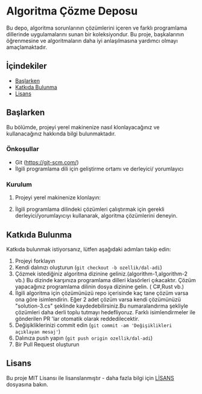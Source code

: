 # Algoritma Çözme Deposu

Bu depo, algoritma sorunlarının çözümlerini içeren ve farklı programlama dillerinde uygulamalarını sunan bir koleksiyondur. Bu proje, başkalarının öğrenmesine ve algoritmaların daha iyi anlaşılmasına yardımcı olmayı amaçlamaktadır.

## İçindekiler

- [Başlarken](#başlarken)
- [Katkıda Bulunma](#katkıda-bulunma)
- [Lisans](#lisans)

## Başlarken

Bu bölümde, projeyi yerel makinenize nasıl klonlayacağınız ve kullanacağınız hakkında bilgi bulunmaktadır.

### Önkoşullar

- Git (https://git-scm.com/)
- İlgili programlama dili için geliştirme ortamı ve derleyici/ yorumlayıcı

### Kurulum

1. Projeyi yerel makinenize klonlayın:

2. İlgili programlama dilindeki çözümleri çalıştırmak için gerekli derleyici/yorumlayıcıyı kullanarak, algoritma çözümlerini deneyin.

## Katkıda Bulunma

Katkıda bulunmak istiyorsanız, lütfen aşağıdaki adımları takip edin:

1. Projeyi forklayın
2. Kendi dalınızı oluşturun (`git checkout -b ozellik/dal-adi`)
3. Çözmek istediğiniz algoritma dizinine geliniz.(algorithm-1,algorithm-2 vb.) Bu dizinde karşınıza programlama dilleri klasörleri çıkacaktır. Çözüm yapacağınız programlama dilinin dosya dizinine gelin. ( C#,Rust vb.) 
4. İlgili algoritma için çözümünüzü repo içerisinde kaç tane çözüm varsa ona göre isimlendirin. Eğer 2 adet çözüm varsa kendi çözümünüzü "solution-3.cs" şeklinde kaydedebilirsiniz.Bu numaralandırma şekliyle çözümleri daha derli toplu tutmayı hedefliyoruz. Farklı isimlendirmeler ile gönderilen PR 'lar otomatik olarak reddedilecektir.
6. Değişikliklerinizi commit edin (`git commit -am 'Değişiklikleri açıklayan mesaj'`)
7. Dalınıza push yapın (`git push origin ozellik/dal-adi`)
8. Bir Pull Request oluşturun

## Lisans

Bu proje MIT Lisansı ile lisanslanmıştır - daha fazla bilgi için [LİSANS](LİSANS) dosyasına bakın.

